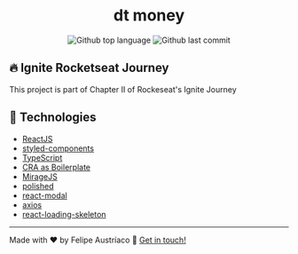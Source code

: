 <h1 align="center">dt money</h1>

<p align="center">
  <img alt="Github top language" src="https://img.shields.io/github/languages/top/w1redl4in/dt-money" />
  <img alt="Github last commit" src="https://img.shields.io/github/last-commit/w1redl4in/dt-money" />
</p>

## :fire: Ignite Rocketseat Journey

This project is part of Chapter II of Rockeseat's Ignite Journey

## :rocket: Technologies

- [ReactJS](https://reactjs.org/)
- [styled-components](https://styled-components.com/)
- [TypeScript](https://www.typescriptlang.org/)
- [CRA as Boilerplate](https://create-react-app.dev/)
- [MirageJS](https://miragejs.com/)
- [polished](https://polished.js.org/)
- [react-modal](https://github.com/reactjs/react-modal)
- [axios](https://github.com/axios/axios)
- [react-loading-skeleton](https://www.npmjs.com/package/react-loading-skeleton)

---

Made with ♥ by Felipe Austríaco :wave: [Get in touch!](https://felipeaustriaco.dev/)


